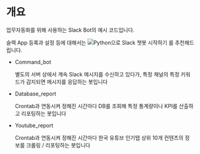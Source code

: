 # 개요

업무자동화를 위해 사용하는 Slack Bot의 예시 코드입니다.

슬랙 App 등록과 설정 등에 대해서는 ![Python으로 Slack 챗봇 시작하기](https://medium.com/bothub-studio-ko/python%EC%9C%BC%EB%A1%9C-slack-%EC%B1%97%EB%B4%87-%EC%8B%9C%EC%9E%91%ED%95%98%EA%B8%B0-d8632c5add42) 를 추천해드립니다.

* Command_bot

  별도의 서버 상에서 계속 Slack 메시지를 수신하고 있다가, 특정 채널의 특정 키워드가 감지되면 메시지를 응답하는 봇입니다
  
* Database_report

  Crontab과 연동시켜 정해진 시간마다 DB를 조회해 특정 통계량이나 KPI를 산출하고 리포팅하는 봇입니다
  
* Youtube_report

  Crontab과 연동시켜 정해진 시간마다 한국 유튜브 인기탭 상위 10개 컨텐츠의 정보를 크롤링 / 리포팅하는 봇입니다
